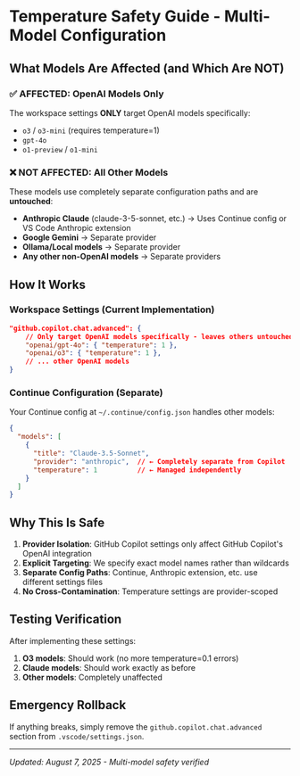 # Temperature Safety Guide - Multi-Model Configuration

## What Models Are Affected (and Which Are NOT)

### ✅ AFFECTED: OpenAI Models Only
The workspace settings **ONLY** target OpenAI models specifically:
- `o3` / `o3-mini` (requires temperature=1)
- `gpt-4o` 
- `o1-preview` / `o1-mini`

### ❌ NOT AFFECTED: All Other Models
These models use completely separate configuration paths and are **untouched**:
- **Anthropic Claude** (claude-3-5-sonnet, etc.) → Uses Continue config or VS Code Anthropic extension
- **Google Gemini** → Separate provider
- **Ollama/Local models** → Separate provider  
- **Any other non-OpenAI models** → Separate providers

## How It Works

### Workspace Settings (Current Implementation)
```json
"github.copilot.chat.advanced": {
    // Only target OpenAI models specifically - leaves others untouched
    "openai/gpt-4o": { "temperature": 1 },
    "openai/o3": { "temperature": 1 },
    // ... other OpenAI models
}
```

### Continue Configuration (Separate)
Your Continue config at `~/.continue/config.json` handles other models:
```json
{
  "models": [
    {
      "title": "Claude-3.5-Sonnet", 
      "provider": "anthropic",  // ← Completely separate from Copilot
      "temperature": 1          // ← Managed independently
    }
  ]
}
```

## Why This Is Safe

1. **Provider Isolation**: GitHub Copilot settings only affect GitHub Copilot's OpenAI integration
2. **Explicit Targeting**: We specify exact model names rather than wildcards
3. **Separate Config Paths**: Continue, Anthropic extension, etc. use different settings files
4. **No Cross-Contamination**: Temperature settings are provider-scoped

## Testing Verification

After implementing these settings:
1. **O3 models**: Should work (no more temperature=0.1 errors)
2. **Claude models**: Should work exactly as before
3. **Other models**: Completely unaffected

## Emergency Rollback

If anything breaks, simply remove the `github.copilot.chat.advanced` section from `.vscode/settings.json`.

---
*Updated: August 7, 2025 - Multi-model safety verified*

